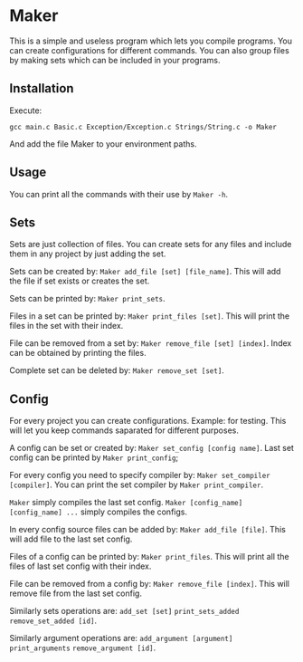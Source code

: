 # Maker
This is a simple and useless program which lets you compile programs. You can create configurations for different commands. You can also group files by making sets which can be included in your programs.

## Installation
Execute:
```
gcc main.c Basic.c Exception/Exception.c Strings/String.c -o Maker
```
And add the file Maker to your environment paths.

## Usage
You can print all the commands with their use by `Maker -h`.

## Sets
Sets are just collection of files. You can create sets for any files and include them in any project by just adding the set.

Sets can be created by: `Maker add_file [set] [file_name]`. This will add the file if set exists or creates the set.

Sets can be printed by: `Maker print_sets`.

Files in a set can be printed by: `Maker print_files [set]`. This will print the files in the set with their index.

File can be removed from a set by: `Maker remove_file [set] [index]`. Index can be obtained by printing the files.

Complete set can be deleted by: `Maker remove_set [set]`.

## Config
For every project you can create configurations. Example: for testing. This will let you keep commands saparated for different purposes.

A config can be set or created by: `Maker set_config [config name]`. Last set config can be printed by `Maker print_config`;

For every config you need to specify compiler by: `Maker set_compiler [compiler]`. You can print the set compiler by `Maker print_compiler`.

`Maker` simply compiles the last set config.
`Maker [config_name] [config_name] ...` simply compiles the configs.

In every config source files can be added by: `Maker add_file [file]`. This will add file to the last set config.

Files of a config can be printed by: `Maker print_files`. This will print all the files of last set config with their index.

File can be removed from a config by: `Maker remove_file [index]`. This will remove file from the last set config.

Similarly sets operations are: `add_set [set]` `print_sets_added` `remove_set_added [id]`.

Similarly argument operations are: `add_argument [argument]` `print_arguments` `remove_argument [id]`.
